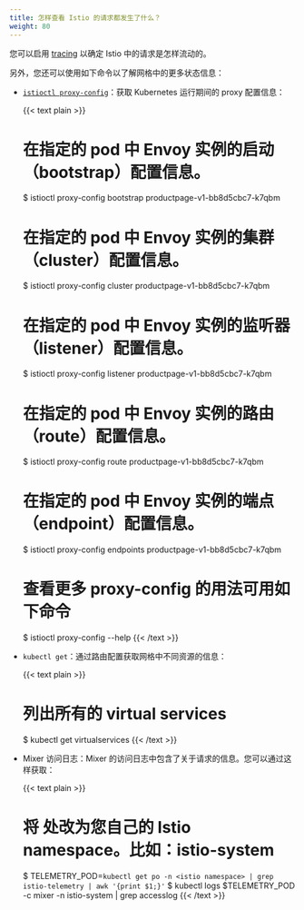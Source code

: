 ```yaml
---
title: 怎样查看 Istio 的请求都发生了什么？
weight: 80
---
```


您可以启用 [tracing](/zh/docs/tasks/observability/distributed-tracing/) 以确定 Istio 中的请求是怎样流动的。

另外，您还可以使用如下命令以了解网格中的更多状态信息：

* [`istioctl proxy-config`](/zh/docs/reference/commands/istioctl/#istioctl-proxy-config)：获取 Kubernetes 运行期间的 proxy 配置信息：

    {{< text plain >}}
    # 在指定的 pod 中 Envoy 实例的启动（bootstrap）配置信息。
    $ istioctl proxy-config bootstrap productpage-v1-bb8d5cbc7-k7qbm

    # 在指定的 pod 中 Envoy 实例的集群（cluster）配置信息。
    $ istioctl proxy-config cluster productpage-v1-bb8d5cbc7-k7qbm

    # 在指定的 pod 中 Envoy 实例的监听器（listener）配置信息。
    $ istioctl proxy-config listener productpage-v1-bb8d5cbc7-k7qbm

    # 在指定的 pod 中 Envoy 实例的路由（route）配置信息。
    $ istioctl proxy-config route productpage-v1-bb8d5cbc7-k7qbm

    # 在指定的 pod 中 Envoy 实例的端点（endpoint）配置信息。
    $ istioctl proxy-config endpoints productpage-v1-bb8d5cbc7-k7qbm

    # 查看更多 proxy-config 的用法可用如下命令
    $ istioctl proxy-config --help
    {{< /text >}}

* `kubectl get`：通过路由配置获取网格中不同资源的信息：

    {{< text plain >}}
    # 列出所有的 virtual services
    $ kubectl get virtualservices
    {{< /text >}}

* Mixer 访问日志：Mixer 的访问日志中包含了关于请求的信息。您可以通过这样获取：

    {{< text plain >}}
    # 将 <istio namespace> 处改为您自己的 Istio namespace。比如：istio-system
    $ TELEMETRY_POD=`kubectl get po -n <istio namespace> | grep istio-telemetry | awk '{print $1;}'`
    $ kubectl logs $TELEMETRY_POD -c mixer  -n istio-system  | grep accesslog
    {{< /text >}}
